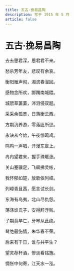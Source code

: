 ```yaml
---
title: 五古·挽易昌陶
description: 写于 1915 年 5 月
article: false
---
```


# 五古·挽易昌陶
去去思君深，思君君不来。

愁杀芳年友，悲叹有余哀。

衡阳雁声彻，湘滨春溜回。

感物念所欢，踯躅南城隈。

城隈草萋萋，涔泪侵双题。

采采余孤景，日落衡云西。

方期沆养游，零落匪所思。

永诀从今始，午夜惊鸣鸡。

鸣鸡一声唱，汗漫东皋上。

冉冉望君来，握手珠眶涨。

关山蹇骥足，飞飙拂灵帐，

我怀郁如楚，放歌依列嶂。

列嶂青且茜，愿言试长剑。

东海有岛夷，北山尽仇怨。

荡涤谁氏子，安得辞浮贱。

子期竟早亡，牙琴从此绝。

琴绝最伤情，朱华春不荣。

后来有千日，谁与共平生？

望灵荐杯酒，惨淡看铭旌。

惆怅中何寄，江天水一泓。
